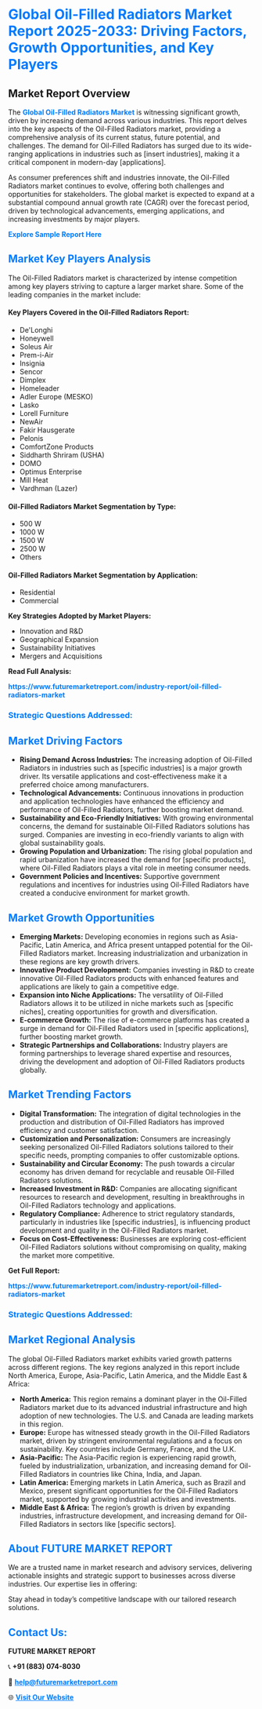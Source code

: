 <h1 style="color: #007BFF;">Global Oil-Filled Radiators Market Report 2025-2033: Driving Factors, Growth Opportunities, and Key Players</h1>

<section id="overview">
<h2>Market Report Overview</h2>
<p>The <a href="https://www.futuremarketreport.com/industry-report/oil-filled-radiators-market" style="color: #007BFF; text-decoration: none;"><strong>Global Oil-Filled Radiators Market</strong></a> is witnessing significant growth, driven by increasing demand across various industries. This report delves into the key aspects of the Oil-Filled Radiators market, providing a comprehensive analysis of its current status, future potential, and challenges. The demand for Oil-Filled Radiators has surged due to its wide-ranging applications in industries such as [insert industries], making it a critical component in modern-day [applications].</p>
<p>As consumer preferences shift and industries innovate, the Oil-Filled Radiators market continues to evolve, offering both challenges and opportunities for stakeholders. The global market is expected to expand at a substantial compound annual growth rate (CAGR) over the forecast period, driven by technological advancements, emerging applications, and increasing investments by major players.</p>
</section>

<section id="overview">
<p><a href="https://www.futuremarketreport.com/request-sample/reportId=29114" style="color: #007BFF; text-decoration: none;"><strong>Explore Sample Report Here</strong></a></p>
</section>

<section id="key-players">
<h2 style="color: #007BFF;">Market Key Players Analysis</h2>
<p>The Oil-Filled Radiators market is characterized by intense competition among key players striving to capture a larger market share. Some of the leading companies in the market include:</p>
<h4>Key Players Covered in the Oil-Filled Radiators Report:</h4>
<ul><li>De&#039;Longhi</li><li>Honeywell</li><li>Soleus Air</li><li>Prem-i-Air</li><li>Insignia</li><li>Sencor</li><li>Dimplex</li><li>Homeleader</li><li>Adler Europe (MESKO)</li><li>Lasko</li><li>Lorell Furniture</li><li>NewAir</li><li>Fakir Hausgerate</li><li>Pelonis</li><li>ComfortZone Products</li><li>Siddharth Shriram (USHA)</li><li>DOMO</li><li>Optimus Enterprise</li><li>Mill Heat</li><li>Vardhman (Lazer)</li></ul>
<h4>Oil-Filled Radiators Market Segmentation by Type:</h4>
<ul><li>500 W</li><li>1000 W</li><li>1500 W</li><li>2500 W</li><li>Others</li></ul>

<h4>Oil-Filled Radiators Market Segmentation by Application:</h4>
<ul><li>Residential</li><li>Commercial</li></ul>
<p><strong>Key Strategies Adopted by Market Players:</strong></p>
<ul>
<li>Innovation and R&D</li>
<li>Geographical Expansion</li>
<li>Sustainability Initiatives</li>
<li>Mergers and Acquisitions</li>
</ul>
</section>

<section>
<p><strong>Read Full Analysis: </strong></p><a href="https://www.futuremarketreport.com/industry-report/oil-filled-radiators-market" style="color: #007BFF; text-decoration: none;"><strong>https://www.futuremarketreport.com/industry-report/oil-filled-radiators-market</strong></a>
<h3 style="color: #007BFF;">Strategic Questions Addressed:</h3>
</section>

<section id="driving-factors">
<h2 style="color: #007BFF;">Market Driving Factors</h2>
<ul>
<li><strong>Rising Demand Across Industries:</strong> The increasing adoption of Oil-Filled Radiators in industries such as [specific industries] is a major growth driver. Its versatile applications and cost-effectiveness make it a preferred choice among manufacturers.</li>
<li><strong>Technological Advancements:</strong> Continuous innovations in production and application technologies have enhanced the efficiency and performance of Oil-Filled Radiators, further boosting market demand.</li>
<li><strong>Sustainability and Eco-Friendly Initiatives:</strong> With growing environmental concerns, the demand for sustainable Oil-Filled Radiators solutions has surged. Companies are investing in eco-friendly variants to align with global sustainability goals.</li>
<li><strong>Growing Population and Urbanization:</strong> The rising global population and rapid urbanization have increased the demand for [specific products], where Oil-Filled Radiators plays a vital role in meeting consumer needs.</li>
<li><strong>Government Policies and Incentives:</strong> Supportive government regulations and incentives for industries using Oil-Filled Radiators have created a conducive environment for market growth.</li>
</ul>
</section>

<section id="growth-opportunities">
<h2 style="color: #007BFF;">Market Growth Opportunities</h2>
<ul>
<li><strong>Emerging Markets:</strong> Developing economies in regions such as Asia-Pacific, Latin America, and Africa present untapped potential for the Oil-Filled Radiators market. Increasing industrialization and urbanization in these regions are key growth drivers.</li>
<li><strong>Innovative Product Development:</strong> Companies investing in R&D to create innovative Oil-Filled Radiators products with enhanced features and applications are likely to gain a competitive edge.</li>
<li><strong>Expansion into Niche Applications:</strong> The versatility of Oil-Filled Radiators allows it to be utilized in niche markets such as [specific niches], creating opportunities for growth and diversification.</li>
<li><strong>E-commerce Growth:</strong> The rise of e-commerce platforms has created a surge in demand for Oil-Filled Radiators used in [specific applications], further boosting market growth.</li>
<li><strong>Strategic Partnerships and Collaborations:</strong> Industry players are forming partnerships to leverage shared expertise and resources, driving the development and adoption of Oil-Filled Radiators products globally.</li>
</ul>
</section>

<section id="trending-factors">
<h2 style="color: #007BFF;">Market Trending Factors</h2>
<ul>
<li><strong>Digital Transformation:</strong> The integration of digital technologies in the production and distribution of Oil-Filled Radiators has improved efficiency and customer satisfaction.</li>
<li><strong>Customization and Personalization:</strong> Consumers are increasingly seeking personalized Oil-Filled Radiators solutions tailored to their specific needs, prompting companies to offer customizable options.</li>
<li><strong>Sustainability and Circular Economy:</strong> The push towards a circular economy has driven demand for recyclable and reusable Oil-Filled Radiators solutions.</li>
<li><strong>Increased Investment in R&D:</strong> Companies are allocating significant resources to research and development, resulting in breakthroughs in Oil-Filled Radiators technology and applications.</li>
<li><strong>Regulatory Compliance:</strong> Adherence to strict regulatory standards, particularly in industries like [specific industries], is influencing product development and quality in the Oil-Filled Radiators market.</li>
<li><strong>Focus on Cost-Effectiveness:</strong> Businesses are exploring cost-efficient Oil-Filled Radiators solutions without compromising on quality, making the market more competitive.</li>
</ul>
</section>

<section>
<p><strong>Get Full Report: </strong></p><a href="https://www.futuremarketreport.com/industry-report/oil-filled-radiators-market" style="color: #007BFF; text-decoration: none;"><strong>https://www.futuremarketreport.com/industry-report/oil-filled-radiators-market</strong></a>
<h3 style="color: #007BFF;">Strategic Questions Addressed:</h3>
</section>


<section id="regional-analysis">
<h2 style="color: #007BFF;">Market Regional Analysis</h2>
<p>The global Oil-Filled Radiators market exhibits varied growth patterns across different regions. The key regions analyzed in this report include North America, Europe, Asia-Pacific, Latin America, and the Middle East & Africa:</p>
<ul>
<li><strong>North America:</strong> This region remains a dominant player in the Oil-Filled Radiators market due to its advanced industrial infrastructure and high adoption of new technologies. The U.S. and Canada are leading markets in this region.</li>
<li><strong>Europe:</strong> Europe has witnessed steady growth in the Oil-Filled Radiators market, driven by stringent environmental regulations and a focus on sustainability. Key countries include Germany, France, and the U.K.</li>
<li><strong>Asia-Pacific:</strong> The Asia-Pacific region is experiencing rapid growth, fueled by industrialization, urbanization, and increasing demand for Oil-Filled Radiators in countries like China, India, and Japan.</li>
<li><strong>Latin America:</strong> Emerging markets in Latin America, such as Brazil and Mexico, present significant opportunities for the Oil-Filled Radiators market, supported by growing industrial activities and investments.</li>
<li><strong>Middle East & Africa:</strong> The region’s growth is driven by expanding industries, infrastructure development, and increasing demand for Oil-Filled Radiators in sectors like [specific sectors].</li>
</ul>
</section>

<footer>
<h2 style="color: #007BFF;">About FUTURE MARKET REPORT</h2>
<p>We are a trusted name in market research and advisory services, delivering actionable insights and strategic support to businesses across diverse industries. Our expertise lies in offering:</p>

<p>Stay ahead in today’s competitive landscape with our tailored research solutions.</p>

<h2 style="color: #007BFF;">Contact Us:</h2>
<p><strong>FUTURE MARKET REPORT</strong></p>
<p>📞 <strong>+91 (883) 074-8030</strong></p>
<p>📧 <strong><a href="mailto:help@futuremarketreport.com" style="color: #007BFF;">help@futuremarketreport.com</a></strong></p>
<p>🌐 <strong><a href="https://www.futuremarketreport.com/" style="color: #007BFF;">Visit Our Website</a></strong></p>
</footer>
